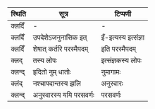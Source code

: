 | स्थिति | सूत्र | टिप्पणी |
| ----- | ------- | ------ |
| क्लदिँ | - | - |
| क्लदिँ | उपदेशेऽजनुनासिक इत् | इँ-इत्यस्य इत्संज्ञा |
| क्लदिँ | शेषात् कर्तरि परस्मैपदम् | इति परस्मैपदम् |
| क्लद् | तस्य लोपः | इत्संज्ञकस्य लोपः |
| क्लन्द् | इदितो नुम् धातोः | नुमागामः |
| क्लंद् | नश्चापदान्तस्य झलि | अनुस्वारः |
| क्लन्द् | अनुस्वारस्य ययि परसवर्णः | परसवर्णः |
